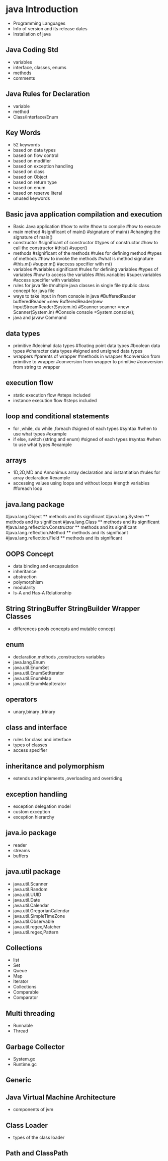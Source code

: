 # java Introduction
 * Programming Languages 
 * Info of version and its release dates
 * Installation of java

## Java Coding Std
 * variables
 * interface, classes, enums
 * methods
 * comments 
 
## Java Rules for Declaration
 * variable
 * method
 * Class/Interface/Enum 
 
## Key Words
  * 52 keywords
  * based on data types
  * based on flow control
  * based on modifier
  * based on exception handling
  * based on class 
  * based on Object
  * based on return type
  * based on enum
  * based on reserve literal
  * unused keywords

## Basic java application compilation and execution 
 * Basic Java application
  #how to write
  #how to compile
  #how to execute
 * main method 
  #significant of main()
  #signature of main()
  #changing the signature of main()
 * constructor 
  #significant of constructor
  #types of constructor
  #how to call the constructor
  #this()
  #super()
 * methods
  #significant of the methods 
  #rules for defining method
  #types of methods
  #how to invoke the methods
  #what is method signature
  #this.m()
  #super.m()
  #access specifier with m()
 * variables
  #variables significant
  #rules for defining variables
  #types of variables
  #how to access the variables
  #this.variables
  #super.variables
  #access specifier with variables
 * rules for java file 
  #multiple java classes in single file 
  #public class concept for java file
 * ways to take input in from console in java 
  #BufferedReader bufferedReader =new BufferedReader(new InputStreamReader(System.in)
  #Scanner scanner =new Scanner(System.in)
  #Console console =System.console();
 * java and javaw Command 
   
## data types
 * primitive 
  #decimal data types 
  #floating point data types 
  #boolean data types 
  #character data types
  #signed and unsigned data types
 * wrappers
  #parents of wrapper 
  #methods in wrapper 
  #conversion from primitive to wrapper 
  #conversion from wrapper to primitive
  #conversion from string to wrapper

## execution flow 
 * static execution flow
  #steps included
 * instance execution flow
  #steps included

## loop and conditional statements
  * for ,while, do while ,foreach
   #signed of each types
   #syntax
   #when to use what types
   #example 
  * if else, switch (string and enum)
   #signed of each types
   #syntax
   #when to use what types
   #example 

## arrays
 * 1D,2D,MD and Annonimus array declaration and instantiation 
  #rules for array declaration
  #example
 * accessing values using loops and without loops 
  #length variables
  #foreach loop

## java.lang package
  #java.lang.Object 
  ** methods and its significant
  #java.lang.System 
  ** methods and its significant
  #java.lang.Class
  ** methods and its significant
  #java.lang.reflection.Constructor
  ** methods and its significant
  #java.lang.reflection.Method
  ** methods and its significant
  #java.lang.reflection.Field
  ** methods and its significant  

## OOPS Concept
 * data binding and encapsulation
 * inheritance
 * abstraction
 * polymorphism
 * modularity
 * Is-A and Has-A Relationship
 
## String StringBuffer StringBuilder Wrapper Classes
 * differences pools concepts and mutable concept

## enum
 * declaration,methods ,constructors variables 
 * java.lang.Enum
 * java.util.EnumSet
 * java.util.EnumSetIterator
 * java.util.EnumMap
 * java.util.EnumMapIterator
 

## operators 
  * unary,binary ,trinary  

## class and interface
  * rules for class and interface 
  * types of classes 
  * access specifier 

## inheritance and polymorphism 
  * extends and implements ,overloading and overriding

## exception handling 
  * exception delegation model 
  * custom exception 
  * exception hierarchy 

## java.io package
  * reader
  * streams 
  * buffers

## java.util package
 * java.util.Scanner
 * java.util.Random
 * java.util.UUID
 * java.util.Date
 * java.util.Calendar
 * java.util.GregorianCalendar
 * java.util.SimpleTimeZone
 * java.util.Observable
 * java.util.regex,Matcher
 * java.util.regex,Pattern
 
## Collections 
 * list
 * Set
 * Queue
 * Map
 * Iterator
 * Collections 
 * Comparable
 * Comparator 
 
## Multi threading
 * Runnable
 * Thread

## Garbage Collector
 * System.gc
 * Runtime.gc

## Generic 

## Java Virtual Machine Architecture
  * components of jvm 
  
## Class Loader 
  * types of the class loader 

## Path and ClassPath